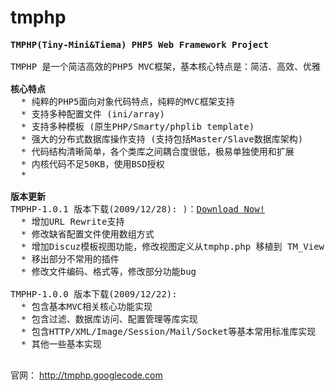 tmphp
=========


<pre>
<b>TMPHP(Tiny-Mini&Tiema) PHP5 Web Framework Project</b>

TMPHP 是一个简洁高效的PHP5 MVC框架，基本核心特点是：简洁、高效、优雅

<b>核心特点</b>
  * 纯粹的PHP5面向对象代码特点，纯粹的MVC框架支持
  * 支持多种配置文件 (ini/array)
  * 支持多种模板 (原生PHP/Smarty/phplib template)
  * 强大的分布式数据库操作支持 (支持包括Master/Slave数据库架构)
  * 代码结构清晰简单，各个类库之间耦合度很低，极易单独使用和扩展
  * 内核代码不足50KB，使用BSD授权
  * 
  
<b>版本更新</b>
TMPHP-1.0.1 版本下载(2009/12/28): )：<a href="http://heiyeluren.googlecode.com/files/tmphp-framework-1.0.1.zip">Download Now!</a>
  * 增加URL Rewrite支持
  * 修改缺省配置文件使用数组方式
  * 增加Discuz模板视图功能，修改视图定义从tmphp.php 移植到 TM_View
  * 移出部分不常用的插件
  * 修改文件编码、格式等，修改部分功能bug

TMPHP-1.0.0 版本下载(2009/12/22): 
  * 包含基本MVC相关核心功能实现
  * 包含过滤、数据库访问、配置管理等库实现
  * 包含HTTP/XML/Image/Session/Mail/Socket等基本常用标准库实现
  * 其他一些基本实现

</pre>

官网： http://tmphp.googlecode.com

